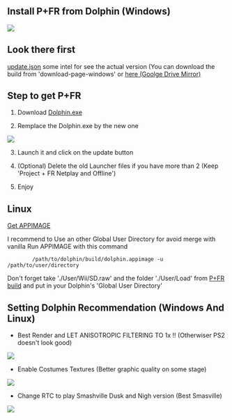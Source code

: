 
## Install P+FR from Dolphin (Windows)

<img src="https://github.com/Kenmak77/skills-github-pages/blob/main/French%20PM%20logo3.png?raw=true" align="middle"/>

## Look there first
[update.json](https://kenmak77.github.io/skills-github-pages/update.json) some intel for see the actual version (You can download the build from 'download-page-windows' or [here (Goolge Drive Mirror)](https://drive.google.com/file/d/1lVseYN-Ycp4TEMNZNuAdHeehSx5Dd1Oq/view?usp=drive_link)

## Step to get P+FR

1. Download [Dolphin.exe](https://github.com/Kenmak77/skills-github-pages/raw/refs/heads/main/Dolphin.exe)

2. Remplace the Dolphin.exe by the new one
<img src="https://github.com/Kenmak77/skills-github-pages/blob/main/Capture%20d'%C3%A9cran%202025-05-17%20030209.png?raw=true" align=left/>


3. Launch it and click on the update button

4. (Optional) Delete the old Launcher files if you have more than 2 (Keep 'Project + FR Netplay and Offline')

5. Enjoy                                                                                                                                                                                                                                                                                                


## Linux                                                                                                                                                                                                                                                                

[Get APPIMAGE](https://drive.google.com/drive/folders/1J7SPyZTCk1yGpeyeJk4onrtG3af8oTy2)

I recommend to Use an other Global User Directory for avoid merge with vanilla
Run APPIMAGE with this command 

            /path/to/dolphin/build/dolphin.appimage -u /path/to/user/directory
            
Don't forget take './User/Wii/SD.raw' and the folder './User/Load' from [P+FR build](https://drive.google.com/file/d/1lVseYN-Ycp4TEMNZNuAdHeehSx5Dd1Oq/view?usp=drive_link) and put in your Dolphin's 'Global User Directory'


## Setting Dolphin Recommendation (Windows And Linux)

- Best Render and LET ANISOTROPIC FILTERING TO 1x !! (Otherwiser PS2 doesn't look good)

<img src="https://github.com/user-attachments/assets/5ffbf588-cfbc-4726-a26f-3232e6379bb6" align=left/>                                                                                                                                                                       
                                                                                                                                                                                                                                                                                                                            

- Enable Costumes Textures (Better graphic quality on some stage)

<img src="https://github.com/user-attachments/assets/a1dbface-1a67-4a0f-8af0-eb9c66b3bc78" align=left/>                                                                                                                                                                        

- Change RTC to play Smashville Dusk and Nigh version (Best Smasville)                                                                                                                                                                                      

<img src="https://github.com/user-attachments/assets/b082d05f-4387-41b5-be5f-19fbbb93d315" align =left/>




